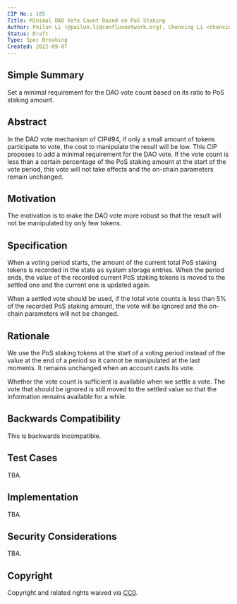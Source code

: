 ```yaml
---
CIP No.: 105
Title: Minimal DAO Vote Count Based on PoS Staking
Author: Peilun Li (@peilun.li@confluxnetwork.org), Chenxing Li <chenxing.li@confluxnetwork.org>
Status: Draft
Type: Spec Breaking
Created: 2022-09-07
---
```


<!--You can leave these HTML comments in your merged CIP and delete the visible duplicate text guides, they will not appear and may be helpful to refer to if you edit it again. This is the suggested template for new CIPs. Note that a CIP number will be assigned by an editor. When opening a pull request to submit your CIP, please use an abbreviated title in the filename, `CIP-draft_title_abbrev.md`. The title should be 44 characters or less.-->


## Simple Summary
<!--"If you can't explain it simply, you don't understand it well enough." Provide a simplified and layman-accessible explanation of the CIP.-->
Set a minimal requirement for the DAO vote count based on its ratio to PoS staking amount.

## Abstract
<!--A short (~200 word) description of the technical issue being addressed.-->
In the DAO vote mechanism of CIP#94, if only a small amount of tokens participate to vote, the cost to manipulate the result will be low. This CIP proposes to add a minimal requirement for the DAO vote. If the vote count is less than a certain percentage of the PoS staking amount at the start of the vote period, this vote will not take effects and the on-chain parameters remain unchanged.

## Motivation
<!--The motivation is critical for CIPs that want to change the Conflux protocol. It should clearly explain why the existing protocol specification is inadequate to address the problem that the CIP solves. CIP submissions without sufficient motivation may be rejected outright.-->
The motivation is to make the DAO vote more robust so that the result will not be manipulated by only few tokens.

## Specification
<!--The technical specification should describe the syntax and semantics of any new feature. The specification should be detailed enough to allow competing, interoperable implementations for any of the current Conflux platforms ([conflux-rust](https://github.com/Conflux-Chain/conflux-rust)).-->
When a voting period starts, the amount of the current total PoS staking tokens is recorded in the state as system storage entries. When the period ends, the value of the recorded current PoS staking tokens is moved to the settled one and the current one is updated again.

When a settled vote should be used, if the total vote counts is less than 5% of the recorded PoS staking amount, the vote will be ignored and the on-chain parameters will not be changed.

## Rationale
<!--The rationale fleshes out the specification by describing what motivated the design and why particular design decisions were made. It should describe alternate designs that were considered and related work, e.g. how the feature is supported in other languages. The rationale may also provide evidence of consensus within the community, and should discuss important objections or concerns raised during discussion.-->
We use the PoS staking tokens at the start of a voting period instead of the value at the end of a period so it cannot be manipulated at the last moments. It remains unchanged when an account casts its vote.

Whether the vote count is sufficient is available when we settle a vote. The vote that should be ignored is still moved to the settled value so that the information remains available for a while.

## Backwards Compatibility
<!--All CIPs that introduce backwards incompatibilities must include a section describing these incompatibilities and their severity. The CIP must explain how the author proposes to deal with these incompatibilities. CIP submissions without a sufficient backwards compatibility treatise may be rejected outright.-->
This is backwards incompatible.

## Test Cases
<!--Test cases for an implementation are mandatory for CIPs that are affecting consensus changes. Other CIPs can choose to include links to test cases if applicable.-->
TBA.

## Implementation
<!--The implementations must be completed before any CIP is given status "Final", but it need not be completed before the CIP is accepted. While there is merit to the approach of reaching consensus on the specification and rationale before writing code, the principle of "rough consensus and running code" is still useful when it comes to resolving many discussions of API details.-->
TBA.

## Security Considerations
<!--All CIPs must contain a section that discusses the security implications/considerations relevant to the proposed change. Include information that might be important for security discussions, surfaces risks and can be used throughout the life cycle of the proposal. E.g. include security-relevant design decisions, concerns, important discussions, implementation-specific guidance and pitfalls, an outline of threats and risks and how they are being addressed. CIP submissions missing the "Security Considerations" section will be rejected. a CIP cannot proceed to status "Final" without a Security Considerations discussion deemed sufficient by the reviewers.-->
TBA.

## Copyright
Copyright and related rights waived via [CC0](https://creativecommons.org/publicdomain/zero/1.0/).
